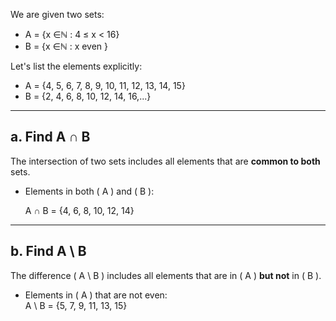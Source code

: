 
We are given two sets:

-  A = \{x ∈ℕ : 4 ≤ x < 16\} 
-  B = \{x ∈ℕ  : x even \} 

Let's list the elements explicitly:

-  A = {4, 5, 6, 7, 8, 9, 10, 11, 12, 13, 14, 15} 
-  B = {2, 4, 6, 8, 10, 12, 14, 16,...} 

---

## a. Find  A ∩ B 

The intersection of two sets includes all elements that are **common to both** sets.

- Elements in both \( A \) and \( B \):  
  
  A ∩ B = \{4, 6, 8, 10, 12, 14\}
  

---

## b. Find  A \ B  

The difference \( A \ B \) includes all elements that are in \( A \) **but not** in \( B \). 

- Elements in \( A \) that are not even:  
   A \ B = \{5, 7, 9, 11, 13, 15\}

